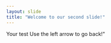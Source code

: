 ```yaml
---
layout: slide
title: "Welcome to our second slide!"
---
```

Your test
Use the left arrow to go back!"
